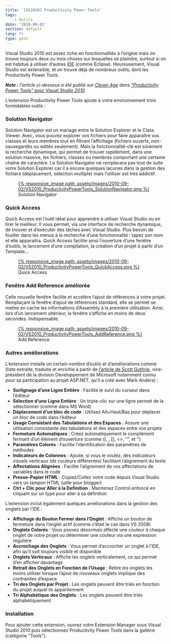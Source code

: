 ```yaml
---
title: '[VS2010] Productivity Power Tools'
tags:
    - Outils
date: '2010-09-02'
section: default
lang: fr
type: post
---
```


Visual Studio 2010 est assez riche en fonctionnalités à l’origine mais on trouve toujours deux ou trois choses sur lesquelles se plaindre, surtout si on est habitué à utiliser d’autres <acronym title="Integrated Development Environment&nbsp;: environnement de développement intégré (comme souvent, l’anagramme français EDI est moins utilisé que son équivalent anglophone)">IDE</acronym> (comme Eclipse). Heureusement, Visual Studio est extensible, et on trouve déjà de nombreux outils, dont les Productivity Power Tools.

<!-- more -->

<em class="canonical">**Note&nbsp;:** l'article ci-dessous a été publié sur [Clever Age](http://www.clever-age.com/fr/) dans ["Productivity Power Tools" pour Visual Studio 2010](http://blog.clever-age.com/fr/2010/10/08/productivity-power-tools-pour-visual-studio-2010/).</em>

L’extension Productivity Power Tools ajoute à votre environnement trois formidables outils&nbsp;:

### Solution Navigator

Solution Navigator est un mariage entre le Solution Explorer et le Class Viewer. Avec, vous pouvez explorer vos fichiers pour faire apparaître vos classes et leurs membres tout en filtrant l’affichage (fichiers ouverts, non-sauvegardés ou édités seulement). Mais la fonctionnalité-clé est sûrement la recherche dynamique, qui permet de trouver rapidement, dans une solution massive, les fichiers, classes ou membres comportant une certaine chaîne de caractère. Le Solution Navigator ne remplacera pas tout de suite votre Solution Explorer car il a encore quelques lacunes dans la gestion des fichiers (déplacement, sélection multiple) mais l’utiliser est très addictif.

<figure>
<a data-featherlight="image" href="/assets/images/2010-09-02/VS2010_ProductivityPowerTools_SolutionNavigator.png" title="Voir en plus grand">
      {% responsive_image path: assets/images/2010-09-02/VS2010_ProductivityPowerTools_SolutionNavigator.png %}
  </a>
  <figcaption>Solution Navigator</figcaption>
</figure>

### Quick Access

Quick Access est l’outil idéal pour apprendre à utiliser Visual Studio ou en tirer le meilleur. Il vous permet, via une interface de recherche dynamique, de trouver et d’exécuter des tâches avec Visual Studio. Plus besoin de fouiller dans les menus à la recherche d’une fonctionnalité&nbsp;: tapez son nom et elle apparaitra. Quick Access facilite ainsi l’ouverture d’une fenêtre d’outils, le lancement d’une compilation, la création d’un projet à partir d’un Template…

<figure>
<a data-featherlight="image" href="/assets/images/2010-09-02/VS2010_ProductivityPowerTools_QuickAccess.png" title="Voir en plus grand">
      {% responsive_image path: assets/images/2010-09-02/VS2010_ProductivityPowerTools_QuickAccess.png %}
  </a>
  <figcaption>Quick Access</figcaption>
</figure>

### Fenêtre Add Reference améliorée

Celle nouvelle fenêtre facilite et accélère l’ajout de références à votre projet. Remplaçant la fenêtre d’ajout de références standard, elle se permet se mettre en cache les informations d’Assembly à la première utilisation. Ainsi, lors d’un lancement ultérieur, la fenêtre s’affiche en moins de deux secondes. Indispensable.

<figure>
<a data-featherlight="image" href="/assets/images/2010-09-02/VS2010_ProductivityPowerTools_AddReference.png" title="Voir en plus grand">
      {% responsive_image path: assets/images/2010-09-02/VS2010_ProductivityPowerTools_AddReference.png %}
  </a>
  <figcaption>Add Reference</figcaption>
</figure>

### Autres améliorations

L’extension installe un certain nombre d’outils et d’améliorations comme (liste extraite, traduite et enrichie à partir de [l’article de Scott Guthrie](http://weblogs.asp.net/scottgu/visual-studio-2010-productivity-power-tool-extensions), vice-président de la division Développement de Microsoft notamment connu pour sa participation au projet ASP.NET, qu’il a créé avec Mark Anders)&nbsp;:

* **Surlignage d’une Ligne Entière**&nbsp;: Facilite le suivi du curseur dans l’éditeur
* **Sélection d’une Ligne Entière**&nbsp;: Un triple-clic sur une ligne permet de la sélectionner (comme dans MS Word)
* **Déplacement d’un bloc de code**&nbsp;: Utilisez Alt+Haut/Bas pour déplacer un bloc de code dans l’éditeur
* **Usage Consistant des Tabulations et des Espaces**&nbsp;: Assure une utilisation consistante des tabulations et des espaces entre vos projets
* **Fermeture Automatiques**&nbsp;: Créez automatiquement le complément fermant d’un élément d’ouverture (comme (), , [], &lt;&gt;, “”, et ‘’)
* **Paramètres Colorés**&nbsp;: Facilite l’identification des paramètres de méthodes
* **Indicateurs de Colonnes**&nbsp;: Ajoute, si vous le voulez, des indicateurs visuels verticaux (de couleurs différentes) facilitant l’alignement du texte
* **Affectations Alignées**&nbsp;: Facilite l’alignement de vos affectations de variables dans le code
* **Presse-Papier HTML**&nbsp;: Copiez/Collez votre code depuis Visual Studio vers un tampon HTML (utile pour blogger)
* **Ctrl + Clic pour Aller à la Definition**&nbsp;: Maintenez Control enfoncé en cliquant sur un type pour aller à sa définition

L’extension inclut également quelques améliorations dans la gestion des onglets par l’IDE :

* **Affichage du Bouton Fermer dans l’Onglet**&nbsp;: Affiche un bouton de fermeture dans l’onglet actif (comme c’était le cas dans VS 2008)
* **Onglets Colorés**&nbsp;: Vous pouvez désormais affecté une couleur à chaque onglet de votre projet ou déterminer une couleur via une expression régulière
* **Accrochage des Onglets**&nbsp;: Vous permet d’accrocher un onglet à l’IDE, afin qu’il soit toujours visible et disponible
* **Onglets Verticaux**&nbsp;: Affiche les onglets verticalement, ce qui permet d’en afficher davantage
* **Retrait des Onglets en Fonction de l’Usage**&nbsp;: Retire les onglets les moins utiliser lorsque l’ajout de nouveaux onglets implique des contraintes d’espace
* **Tri des Onglets par Projet**&nbsp;: Les onglets peuvent être triés en fonction du projet auquel ils appartiennent
* **Tri Alphabétique des Onglets**&nbsp;: Les onglets peuvent être triés alphabétiquement

### Installation

Pour ajouter cette extension, ouvrez votre Extension Manager sous Visual Studio 2010 puis sélectionnez Productivity Power Tools dans la gallerie (catégorie "Tools").
